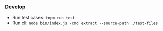 ### Develop
- Run test cases: `tnpm run test`
- Run cli: `node bin/index.js -cmd extract --source-path ./test-files`

